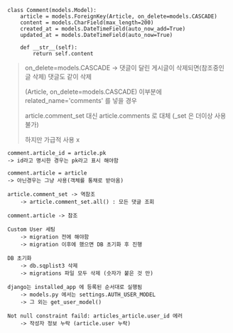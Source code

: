 ```
class Comment(models.Model):
    article = models.ForeignKey(Article, on_delete=models.CASCADE)
    content = models.CharField(max_length=200)
    created_at = models.DateTimeField(auto_now_add=True)
    updated_at = models.DateTimeField(auto_now=True)

    def __str__(self):
        return self.content

```

> on_delete=models.CASCADE -> 댓글이 달린 게시글이 삭제되면(참조중인 글 삭제) 댓글도 같이 삭제
>
> (Article, on_delete=models.CASCADE) 이부분에 related_name='comments' 를 넣을 경우
>
> article.comment_set 대신 article.comments 로 대체 (_set   은 더이상 사용 불가)
>
> 하지만 가급적 사용 x



```
comment.article_id = article.pk
-> id라고 명시한 경우는 pk라고 표시 해야함

comment.article = article
-> 아닌경우는 그냥 사용(객체를 통채로 받아옴)

article.comment_set -> 역참조
	-> article.comment_set.all() : 모든 댓글 조회

comment.article -> 참조

Custom User 세팅
	-> migration 전에 해야함
	-> migration 이후에 했으면 DB 초기화 후 진행
	
DB 초기화
	-> db.sqplist3 삭제
	-> migrations 파일 모두 삭제 (숫자가 붙은 것 만)
	
django는 installed_app 에 등록된 순서대로 실행됨
	-> models.py 에서는 settings.AUTH_USER_MODEL
	-> 그 외는 get_user_model()
	
Not null constraint faild: articles_article.user_id 에러
	-> 작성자 정보 누락 (article.user 누락)
```

